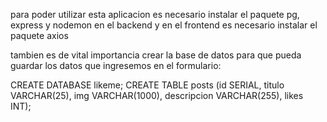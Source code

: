 para poder utilizar esta aplicacion es necesario instalar el paquete pg, express y nodemon en el backend y en el frontend es necesario instalar el paquete axios

tambien es de vital importancia crear la base de datos para que pueda guardar los datos que ingresemos en el formulario:

CREATE DATABASE likeme;
CREATE TABLE posts (id SERIAL, titulo VARCHAR(25), img VARCHAR(1000),
descripcion VARCHAR(255), likes INT);
